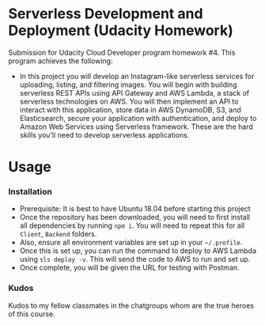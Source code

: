 # Serverless Development and Deployment (Udacity Homework)
Submission for Udacity Cloud Developer program homework #4.
This program achieves the following:
- In this project you will develop an Instagram-like serverless services for uploading, listing, and filtering images. You will begin with building serverless REST APIs using API Gateway and AWS Lambda, a stack of serverless technologies on AWS. You will then implement an API to interact with this application, store data in AWS DynamoDB, S3, and Elasticsearch, secure your application with authentication, and deploy to Amazon Web Services using Serverless framework. These are the hard skills you’ll need to develop serverless applications.

# Usage
### Installation
- Prerequisite: It is best to have Ubuntu 18.04 before starting this project
- Once the repository has been downloaded, you will need to first install all dependencies by running `npm i`. You will need to repeat this for all `Client`, `Backend` folders.
- Also, ensure all environment variables are set up in your `~/.profile`.
- Once this is set up, you can run the command to deploy to AWS Lambda using `sls deploy -v`. This will send the code to AWS to run and set up. 
- Once complete, you will be given the URL for testing with Postman. 

### Kudos
Kudos to my fellow classmates in the chatgroups whom are the true heroes of this course.
